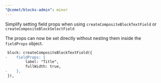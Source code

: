 ```yaml
---
"@comet/blocks-admin": minor
---
```


Simplify setting field props when using `createCompositeBlockTextField` or `createCompositeBlockSelectField`

The props can now be set directly without nesting them inside the `fieldProps` object.

```diff
 block: createCompositeBlockTextField({
-    fieldProps: {
         label: "Title",
         fullWidth: true,
-    },
 }),
```
